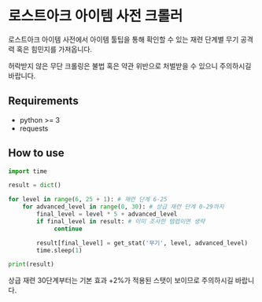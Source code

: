 # 로스트아크 아이템 사전 크롤러
로스트아크 아이템 사전에서 아이템 툴팁을 통해 확인할 수 있는 재련 단계별 무기 공격력 혹은 힘민지를 가져옵니다.

허락받지 않은 무단 크롤링은 불법 혹은 약관 위반으로 처벌받을 수 있으니 주의하시길 바랍니다.

## Requirements
* python >= 3
* requests

## How to use
```python
import time

result = dict()

for level in range(6, 25 + 1): # 재련 단계 6-25
    for advanced_level in range(0, 30): # 상급 재련 단계 0-29까지
        final_level = level * 5 + advanced_level 
        if final_level in result: # 이미 조사한 템렙이면 생략
             continue

        result[final_level] = get_stat('무기', level, advanced_level)
        time.sleep(1)

print(result)
```

상급 재련 30단계부터는 기본 효과 +2%가 적용된 스탯이 보이므로 주의하시길 바랍니다.
